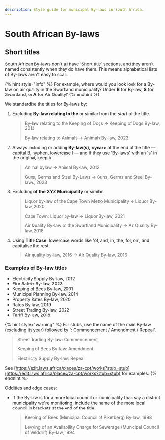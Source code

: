 ```yaml
---
description: Style guide for municipal By-laws in South Africa.
---
```


# South African By-laws

## Short titles

South African By-laws don't all have 'Short title' sections, and they aren't named consistently when they do have them. This means alphabetical lists of By-laws aren't easy to scan.&#x20;

{% hint style="info" %}
For example, where would you look look for a By-law on air quality in the Swartland municipality? Under **B** for By-law, **S** for Swartland, or **A** for Air Quality?
{% endhint %}

We standardise the titles for By-laws by:

1.  Excluding **By-law relating to the** or similar from the _start_ of the title.

    > By-law relating to the Keeping of Dogs → Keeping of Dogs By-law, 2012
    >
    > By-law relating to Animals → Animals By-law, 2023
2.  Always including or adding **By-law(s), \<year>** at the end of the title — capital B, hyphen, lowercase l — and if they use 'By-laws' with an 's' in the original, keep it.

    > Animal bylaw → Animal By-law, 2012
    >
    > Guns, Germs and Steel By-Laws → Guns, Germs and Steel By-laws, 2023
3.  Excluding **of the XYZ Municipality** or similar.

    > Liquor by-law of the Cape Town Metro Municipality → Liquor By-law, 2020
    >
    > Cape Town: Liquor by-law → Liquor By-law, 2021
    >
    > Air Quality By-law of the Swartland Municipality → Air Quality By-law, 2018
4.  Using **Title Case**: lowercase words like 'of, and, in, the, for, on', and capitalise the rest.

    > Air quality by-law, 2016 -> Air Quality By-law, 2016

### **Examples of By-law titles**

* Electricity Supply By-law, 2012
* Fire Safety By-law, 2023
* Keeping of Bees By-law, 2001
* Municipal Planning By-law, 2014
* Property Rates By-law, 2020
* Rates By-law, 2019
* Street Trading By-law, 2022
* Tariff By-law, 2018

{% hint style="warning" %}
For stubs, use the name of the main By-law (excluding its year) followed by ': Commencement / Amendment / Repeal'.

> Street Trading By-law: Commencement
>
> Keeping of Bees By-law: Amendment
>
> Electricity Supply By-law: Repeal

See [https://edit.laws.africa/places/za-cpt/works?stub=stub](https://edit.laws.africa/places/za-cpt/works?stub=stub) for examples.
{% endhint %}

Oddities and edge cases:

*   If the By-law is for a more local council or municipality than say a district municipality we're monitoring, include the name of the more local council in brackets at the end of the title.

    > Keeping of Bees (Municipal Council of Piketberg) By-law, 1998
    >
    > Levying of an Availability Charge for Sewerage (Municipal Council of Velddrif) By-law, 1994

